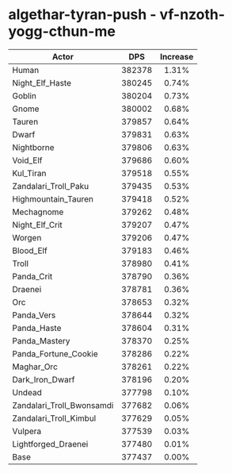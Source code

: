 # algethar-tyran-push - vf-nzoth-yogg-cthun-me
| Actor | DPS | Increase |
|---|:---:|:---:|
|Human|382378|1.31%|
|Night_Elf_Haste|380245|0.74%|
|Goblin|380204|0.73%|
|Gnome|380002|0.68%|
|Tauren|379857|0.64%|
|Dwarf|379831|0.63%|
|Nightborne|379806|0.63%|
|Void_Elf|379686|0.60%|
|Kul_Tiran|379518|0.55%|
|Zandalari_Troll_Paku|379435|0.53%|
|Highmountain_Tauren|379418|0.52%|
|Mechagnome|379262|0.48%|
|Night_Elf_Crit|379207|0.47%|
|Worgen|379206|0.47%|
|Blood_Elf|379183|0.46%|
|Troll|378980|0.41%|
|Panda_Crit|378790|0.36%|
|Draenei|378781|0.36%|
|Orc|378653|0.32%|
|Panda_Vers|378644|0.32%|
|Panda_Haste|378604|0.31%|
|Panda_Mastery|378370|0.25%|
|Panda_Fortune_Cookie|378286|0.22%|
|Maghar_Orc|378261|0.22%|
|Dark_Iron_Dwarf|378196|0.20%|
|Undead|377798|0.10%|
|Zandalari_Troll_Bwonsamdi|377682|0.06%|
|Zandalari_Troll_Kimbul|377629|0.05%|
|Vulpera|377539|0.03%|
|Lightforged_Draenei|377480|0.01%|
|Base|377437|0.00%|
